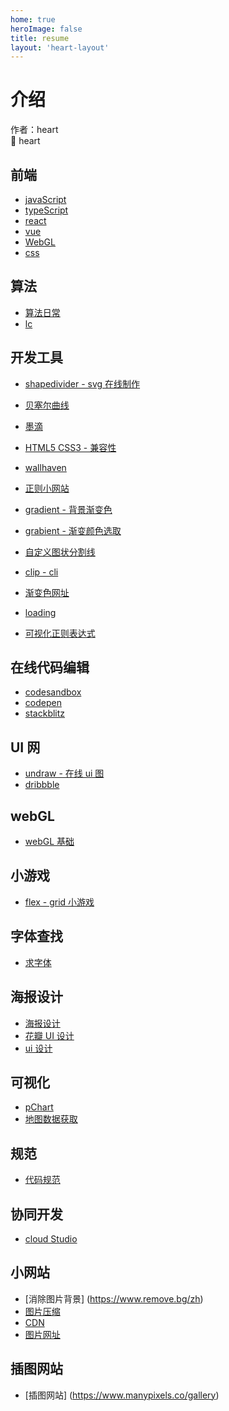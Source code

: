 ```yaml
---
home: true
heroImage: false
title: resume
layout: 'heart-layout'
---
```


# 介绍

作者：heart <br />
🚀 heart

## 前端

- [javaScript](javaScript)
- [typeScript](typescript)
- [react](react)
- [vue](vue)
- [WebGL](WebGL)
- [css](css)

## 算法

- [算法日常](algorithm)
- [lc](algorithm)

## 开发工具

- [shapedivider - svg 在线制作](https://www.shapedivider.app/)
- [贝塞尔曲线](https://cubic-bezier.com/#.17,.67,.83,.67)
- [墨滴](https://mdnice.com/)
- [HTML5 CSS3 - 兼容性](https://caniuse.com/)
- [wallhaven](https://wallhaven.cc/)
- [正则小网站](https://any86.github.io/any-rule/)
- [gradient - 背景渐变色](https://cssgradient.io/)
- [grabient - 渐变颜色选取](https://www.grabient.com/)
- [自定义图状分割线](https://www.shapedivider.app/)
- [clip - cli](https://bennettfeely.com/clippy/)
- [渐变色网址](https://color.oulu.me/)

- [loading](https://loading.io/css/)

- [可视化正则表达式](<https://jex.im/regulex/#!flags=&re=%5E(a%7Cb)*%3F%24>)

## 在线代码编辑

- [codesandbox](https://codesandbox.io/)
- [codepen](https://codepen.io/)
- [stackblitz](https://stackblitz.com/)

## UI 网

- [undraw - 在线 ui 图](https://undraw.co/)
- [dribbble](https://dribbble.com/)

## webGL

- [webGL 基础](https://webglfundamentals.org/webgl/lessons/zh_cn/)

## 小游戏

- [flex - grid 小游戏](https://codingfantasy.com/games)

## 字体查找

- [求字体](https://www.qiuziti.com/)

## 海报设计

- [海报设计](https://www.gaoding.com/introduction)
- [花瓣 UI 设计](https://huaban.com/search?type=board&q=UI)
- [ui 设计](https://www.ui.cn/)

## 可视化

- [pChart](http://ppchart.com/#/)
- [地图数据获取](http://datav.aliyun.com/portal/school/atlas/area_selector?spm=a2crr.23498931.0.0.391d15ddFqb6LQ)

## 规范

- [代码规范](https://www.npmjs.com/package/eslint-config-ali)

## 协同开发

- [cloud Studio](https://gh.cloudstudio.net/dashboard/)

## 小网站

- [消除图片背景] (https://www.remove.bg/zh)
- [图片压缩](https://tinypng.com/)
- [CDN](https://cdnjs.com/)
- [图片网址](https://unsplash.com/)

## 插图网站

- [插图网站] (https://www.manypixels.co/gallery)
